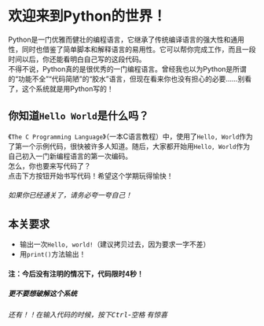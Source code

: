 # 欢迎来到Python的世界！
Python是一门优雅而健壮的编程语言，它继承了传统编译语言的强大性和通用性，同时也借鉴了简单脚本和解释语言的易用性。它可以帮你完成工作，而且一段时间以后，你还能看明白自己写的这段代码。  
不得不说，Python真的是很优秀的一门编程语言。曾经我也以为Python是所谓的“功能不全”“代码简陋”的“胶水”语言，但现在看来你也没有担心的必要……别看了，这个系统就是用Python写的！

## 你知道`Hello World`是什么吗？
《`The C Programming Language`》（一本C语言教程）中，使用了`Hello, World`作为了第一个示例代码，很快被许多人知道。随后，大家都开始用`Hello, World`作为自己初入一门新编程语言的第一次编码。  
怎么，你也要来写代码了？  
点击下方按钮开始书写代码！希望这个学期玩得愉快！  
###### <span title="请务必在信息课上喊出来，许老师会给你当头一棒">如果你已经通关了，请务必夸一夸自己！</span>

## 本关要求
 - 输出一次`Hello, world!`（建议拷贝过去，因为要求一字不差）
 - 用`print()`方法输出！

#### 注：今后没有注明的情况下，代码限时4秒！
##### 更不要想破解这个系统
###### 还有！！在输入代码的时候，按下<kbd>Ctrl</kbd>-<kbd>空格</kbd> 有惊喜